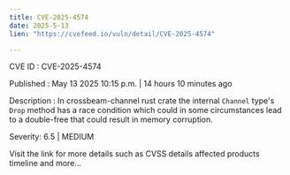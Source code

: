 ```yaml
---
title: CVE-2025-4574
date: 2025-5-13
lien: "https://cvefeed.io/vuln/detail/CVE-2025-4574"

---
```


CVE ID : CVE-2025-4574

Published :  May 13
2025
10:15 p.m. | 14 hours
10 minutes ago

Description : In crossbeam-channel rust crate
the internal `Channel` type's `Drop` method has a race condition which could
in some circumstances
lead to a double-free that could result in memory corruption.

Severity: 6.5 | MEDIUM

Visit the link for more details
such as CVSS details
affected products
timeline
and more...
